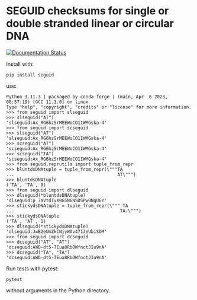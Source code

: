 # SEGUID checksums for single or double stranded linear or circular DNA

[![Documentation Status](https://readthedocs.org/projects/seguid/badge/?version=latest)](https://seguid.readthedocs.io/en/latest/?badge=latest)

Install with:

    pip install seguid


use:
```
Python 3.11.3 | packaged by conda-forge | (main, Apr  6 2023, 08:57:19) [GCC 11.3.0] on linux
Type "help", "copyright", "credits" or "license" for more information.
>>> from seguid import slseguid
>>> slseguid("AT")
'slseguid:Ax_RG6hzSrMEEWoCO1IWMGska-4'
>>> from seguid import scseguid
>>> slseguid("AT")
'slseguid:Ax_RG6hzSrMEEWoCO1IWMGska-4'
>>> scseguid("AT")
'scseguid:Ax_RG6hzSrMEEWoCO1IWMGska-4'
>>> scseguid("TA")
'scseguid:Ax_RG6hzSrMEEWoCO1IWMGska-4'
>>> from seguid.reprutils import tuple_from_repr
>>> bluntdsDNAtuple = tuple_from_repr(\"""TA
...                                       AT\""")
>>> bluntdsDNAtuple
('TA', 'TA', 0)
>>> from seguid import dlseguid
>>> dlseguid(*bluntdsDNAtuple)
'dlseguid:p_7aVtdTvX0G5N6NSDSPw0NgU6Y'
>>> stickydsDNAtuple = tuple_from_repr(\"""-TA
...                                        TA-\""")
>>> stickydsDNAtuple
('TA', 'AT', 1)
>>> dlseguid(*stickydsDNAtuple)
'dlseguid:JwB2eUmZkCNjyWAv471JeUbiSDM'
>>> from seguid import dcseguid
>>> dcseguid("AT", "AT")
'dcseguid:AWD-dt5-TEua8RbOWfnctJIu9nA'
>>> dcseguid("TA", "TA")
'dcseguid:AWD-dt5-TEua8RbOWfnctJIu9nA'
```


Run tests with pytest:

	pytest

without arguments in the Python directory.
